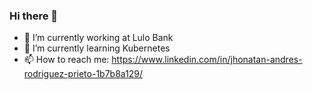 ### Hi there 👋

<!--
**andres073401/andres073401** is a ✨ _special_ ✨ repository because its `README.md` (this file) appears on your GitHub profile.

Here are some ideas to get you started:

- 🔭 I’m currently working at Lulo Bank ...
- 🌱 I’m currently learning Kubernetes...
- 👯 I’m looking to collaborate on ...
- 🤔 I’m looking for help with ...
- 💬 Ask me about ...
- 📫 How to reach me: https://www.linkedin.com/in/jhonatan-andres-rodriguez-prieto-1b7b8a129/...
- 😄 Pronouns: ...
- ⚡ Fun fact: ...
-->

- 🔭 I’m currently working at Lulo Bank
- 🌱 I’m currently learning Kubernetes
- 📫 How to reach me: https://www.linkedin.com/in/jhonatan-andres-rodriguez-prieto-1b7b8a129/
